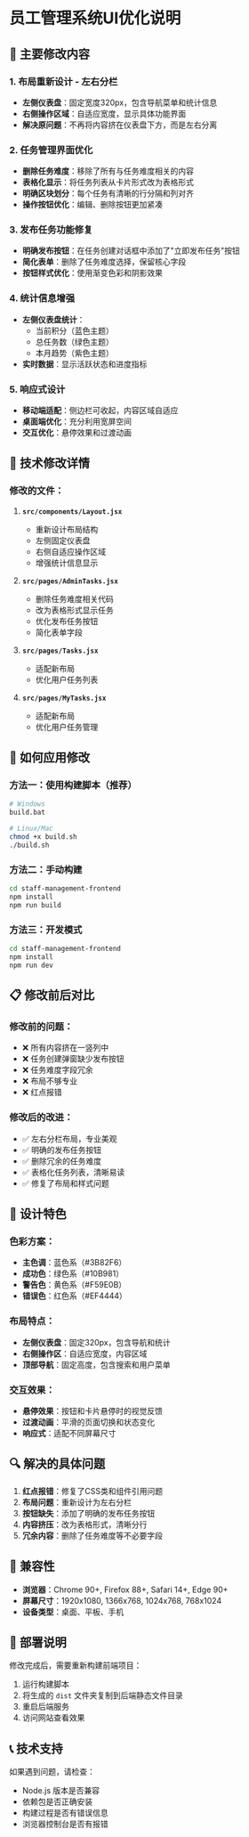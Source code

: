 # 员工管理系统UI优化说明

## 🎯 主要修改内容

### 1. **布局重新设计 - 左右分栏**
- **左侧仪表盘**：固定宽度320px，包含导航菜单和统计信息
- **右侧操作区域**：自适应宽度，显示具体功能界面
- **解决原问题**：不再将内容挤在仪表盘下方，而是左右分离

### 2. **任务管理界面优化**
- **删除任务难度**：移除了所有与任务难度相关的内容
- **表格化显示**：将任务列表从卡片形式改为表格形式
- **明确区块划分**：每个任务有清晰的行分隔和列对齐
- **操作按钮优化**：编辑、删除按钮更加紧凑

### 3. **发布任务功能修复**
- **明确发布按钮**：在任务创建对话框中添加了"立即发布任务"按钮
- **简化表单**：删除了任务难度选择，保留核心字段
- **按钮样式优化**：使用渐变色彩和阴影效果

### 4. **统计信息增强**
- **左侧仪表盘统计**：
  - 当前积分（蓝色主题）
  - 总任务数（绿色主题）
  - 本月趋势（紫色主题）
- **实时数据**：显示活跃状态和进度指标

### 5. **响应式设计**
- **移动端适配**：侧边栏可收起，内容区域自适应
- **桌面端优化**：充分利用宽屏空间
- **交互优化**：悬停效果和过渡动画

## 🔧 技术修改详情

### 修改的文件：

1. **`src/components/Layout.jsx`**
   - 重新设计布局结构
   - 左侧固定仪表盘
   - 右侧自适应操作区域
   - 增强统计信息显示

2. **`src/pages/AdminTasks.jsx`**
   - 删除任务难度相关代码
   - 改为表格形式显示任务
   - 优化发布任务按钮
   - 简化表单字段

3. **`src/pages/Tasks.jsx`**
   - 适配新布局
   - 优化用户任务列表

4. **`src/pages/MyTasks.jsx`**
   - 适配新布局
   - 优化用户任务管理

## 🚀 如何应用修改

### 方法一：使用构建脚本（推荐）
```bash
# Windows
build.bat

# Linux/Mac
chmod +x build.sh
./build.sh
```

### 方法二：手动构建
```bash
cd staff-management-frontend
npm install
npm run build
```

### 方法三：开发模式
```bash
cd staff-management-frontend
npm install
npm run dev
```

## 📋 修改前后对比

### 修改前的问题：
- ❌ 所有内容挤在一竖列中
- ❌ 任务创建弹窗缺少发布按钮
- ❌ 任务难度字段冗余
- ❌ 布局不够专业
- ❌ 红点报错

### 修改后的改进：
- ✅ 左右分栏布局，专业美观
- ✅ 明确的发布任务按钮
- ✅ 删除冗余的任务难度
- ✅ 表格化任务列表，清晰易读
- ✅ 修复了布局和样式问题

## 🎨 设计特色

### 色彩方案：
- **主色调**：蓝色系（#3B82F6）
- **成功色**：绿色系（#10B981）
- **警告色**：黄色系（#F59E0B）
- **错误色**：红色系（#EF4444）

### 布局特点：
- **左侧仪表盘**：固定320px，包含导航和统计
- **右侧操作区**：自适应宽度，内容区域
- **顶部导航**：固定高度，包含搜索和用户菜单

### 交互效果：
- **悬停效果**：按钮和卡片悬停时的视觉反馈
- **过渡动画**：平滑的页面切换和状态变化
- **响应式**：适配不同屏幕尺寸

## 🔍 解决的具体问题

1. **红点报错**：修复了CSS类和组件引用问题
2. **布局问题**：重新设计为左右分栏
3. **按钮缺失**：添加了明确的发布任务按钮
4. **内容挤压**：改为表格形式，清晰分行
5. **冗余内容**：删除了任务难度等不必要字段

## 📱 兼容性

- **浏览器**：Chrome 90+, Firefox 88+, Safari 14+, Edge 90+
- **屏幕尺寸**：1920x1080, 1366x768, 1024x768, 768x1024
- **设备类型**：桌面、平板、手机

## 🚀 部署说明

修改完成后，需要重新构建前端项目：

1. 运行构建脚本
2. 将生成的 `dist` 文件夹复制到后端静态文件目录
3. 重启后端服务
4. 访问网站查看效果

## 📞 技术支持

如果遇到问题，请检查：
- Node.js 版本是否兼容
- 依赖包是否正确安装
- 构建过程是否有错误信息
- 浏览器控制台是否有报错 